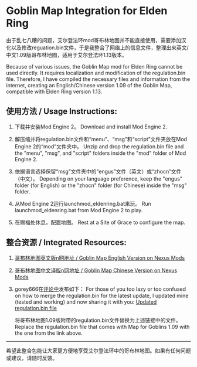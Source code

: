 # Goblin Map Integration for Elden Ring

由于乱七八糟的问题，艾尔登法环mod哥布林地图并不能直接使用，需要添加汉化以及修改reguation.bin文件，于是我整合了网络上的信息文件，整理出来英文/中文1.09版哥布林地图，适用于艾尔登法环1.13版本。

Because of various issues, the Goblin Map mod for Elden Ring cannot be used directly. It requires localization and modification of the regulation.bin file. Therefore, I have compiled the necessary files and information from the internet, creating an English/Chinese version 1.09 of the Goblin Map, compatible with Elden Ring version 1.13.

## 使用方法 / Usage Instructions:

1. 下载并安装Mod Engine 2。
   Download and install Mod Engine 2.

2. 解压缩并将regulation.bin文件和“menu”、“msg”和“script”文件夹放在Mod Engine 2的“mod”文件夹中。
   Unzip and drop the regulation.bin file and the "menu", "msg", and "script" folders inside the "mod" folder of Mod Engine 2.

3. 依据语言选择保留“msg”文件夹中的“engus”文件（英文）或“zhocn”文件（中文）。
   Depending on your language preference, keep the "engus" folder (for English) or the "zhocn" folder (for Chinese) inside the "msg" folder.

4. 从Mod Engine 2运行launchmod_eldenring.bat来玩。
   Run launchmod_eldenring.bat from Mod Engine 2 to play.

5. 在赐福处休息，配置地图。
   Rest at a Site of Grace to configure the map.

## 整合资源 / Integrated Resources:

1. [哥布林地图英文版n网地址 / Goblin Map English Version on Nexus Mods](https://www.nexusmods.com/eldenring/mods/3091?tab=files)
2. [哥布林地图中文译版n网地址 / Goblin Map Chinese Version on Nexus Mods](https://www.nexusmods.com/eldenring/mods/3145?tab=files)
3. gorey666在[评论中](https://www.nexusmods.com/eldenring/mods/3091?tab=posts)发布如下：
   For those of you too lazy or too confused on how to merge the regulation.bin for the latest update, I updated mine (tested and working) and now sharing it with you:
   [Updated regulation.bin file](https://drive.google.com/file/d/1h1kFdvRmtbAh0fAxWhhdqX17VCKScv-T/view)

   将哥布林地图1.09版附带的regulation.bin文件替换为上述链接中的文件。
   Replace the regulation.bin file that comes with Map for Goblins 1.09 with the one from the link above.

---

希望此整合包能让大家更方便地享受艾尔登法环中的哥布林地图。如果有任何问题或建议，请随时反馈。